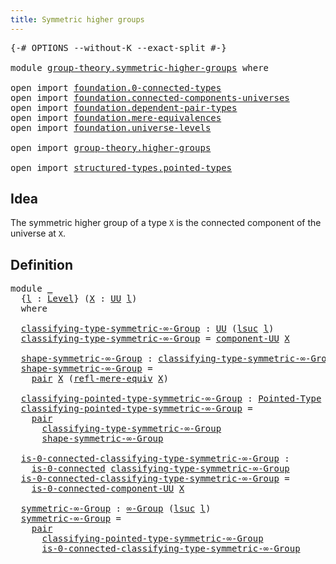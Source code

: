 ```yaml
---
title: Symmetric higher groups
---
```


<pre class="Agda"><a id="49" class="Symbol">{-#</a> <a id="53" class="Keyword">OPTIONS</a> <a id="61" class="Pragma">--without-K</a> <a id="73" class="Pragma">--exact-split</a> <a id="87" class="Symbol">#-}</a>

<a id="92" class="Keyword">module</a> <a id="99" href="group-theory.symmetric-higher-groups.html" class="Module">group-theory.symmetric-higher-groups</a> <a id="136" class="Keyword">where</a>

<a id="143" class="Keyword">open</a> <a id="148" class="Keyword">import</a> <a id="155" href="foundation.0-connected-types.html" class="Module">foundation.0-connected-types</a>
<a id="184" class="Keyword">open</a> <a id="189" class="Keyword">import</a> <a id="196" href="foundation.connected-components-universes.html" class="Module">foundation.connected-components-universes</a>
<a id="238" class="Keyword">open</a> <a id="243" class="Keyword">import</a> <a id="250" href="foundation.dependent-pair-types.html" class="Module">foundation.dependent-pair-types</a>
<a id="282" class="Keyword">open</a> <a id="287" class="Keyword">import</a> <a id="294" href="foundation.mere-equivalences.html" class="Module">foundation.mere-equivalences</a>
<a id="323" class="Keyword">open</a> <a id="328" class="Keyword">import</a> <a id="335" href="foundation.universe-levels.html" class="Module">foundation.universe-levels</a>

<a id="363" class="Keyword">open</a> <a id="368" class="Keyword">import</a> <a id="375" href="group-theory.higher-groups.html" class="Module">group-theory.higher-groups</a>

<a id="403" class="Keyword">open</a> <a id="408" class="Keyword">import</a> <a id="415" href="structured-types.pointed-types.html" class="Module">structured-types.pointed-types</a>
</pre>
## Idea

The symmetric higher group of a type `X` is the connected component of the universe at `X`.

## Definition

<pre class="Agda"><a id="576" class="Keyword">module</a> <a id="583" href="group-theory.symmetric-higher-groups.html#583" class="Module">_</a>
  <a id="587" class="Symbol">{</a><a id="588" href="group-theory.symmetric-higher-groups.html#588" class="Bound">l</a> <a id="590" class="Symbol">:</a> <a id="592" href="Agda.Primitive.html#597" class="Postulate">Level</a><a id="597" class="Symbol">}</a> <a id="599" class="Symbol">(</a><a id="600" href="group-theory.symmetric-higher-groups.html#600" class="Bound">X</a> <a id="602" class="Symbol">:</a> <a id="604" href="foundation-core.universe-levels.html#235" class="Primitive">UU</a> <a id="607" href="group-theory.symmetric-higher-groups.html#588" class="Bound">l</a><a id="608" class="Symbol">)</a>
  <a id="612" class="Keyword">where</a>

  <a id="621" href="group-theory.symmetric-higher-groups.html#621" class="Function">classifying-type-symmetric-∞-Group</a> <a id="656" class="Symbol">:</a> <a id="658" href="foundation-core.universe-levels.html#235" class="Primitive">UU</a> <a id="661" class="Symbol">(</a><a id="662" href="Agda.Primitive.html#780" class="Primitive">lsuc</a> <a id="667" href="group-theory.symmetric-higher-groups.html#588" class="Bound">l</a><a id="668" class="Symbol">)</a>
  <a id="672" href="group-theory.symmetric-higher-groups.html#621" class="Function">classifying-type-symmetric-∞-Group</a> <a id="707" class="Symbol">=</a> <a id="709" href="foundation.connected-components-universes.html#2316" class="Function">component-UU</a> <a id="722" href="group-theory.symmetric-higher-groups.html#600" class="Bound">X</a>

  <a id="727" href="group-theory.symmetric-higher-groups.html#727" class="Function">shape-symmetric-∞-Group</a> <a id="751" class="Symbol">:</a> <a id="753" href="group-theory.symmetric-higher-groups.html#621" class="Function">classifying-type-symmetric-∞-Group</a>
  <a id="790" href="group-theory.symmetric-higher-groups.html#727" class="Function">shape-symmetric-∞-Group</a> <a id="814" class="Symbol">=</a>
    <a id="820" href="foundation-core.dependent-pair-types.html#588" class="InductiveConstructor">pair</a> <a id="825" href="group-theory.symmetric-higher-groups.html#600" class="Bound">X</a> <a id="827" class="Symbol">(</a><a id="828" href="foundation.mere-equivalences.html#1771" class="Function">refl-mere-equiv</a> <a id="844" href="group-theory.symmetric-higher-groups.html#600" class="Bound">X</a><a id="845" class="Symbol">)</a>

  <a id="850" href="group-theory.symmetric-higher-groups.html#850" class="Function">classifying-pointed-type-symmetric-∞-Group</a> <a id="893" class="Symbol">:</a> <a id="895" href="structured-types.pointed-types.html#383" class="Function">Pointed-Type</a> <a id="908" class="Symbol">(</a><a id="909" href="Agda.Primitive.html#780" class="Primitive">lsuc</a> <a id="914" href="group-theory.symmetric-higher-groups.html#588" class="Bound">l</a><a id="915" class="Symbol">)</a>
  <a id="919" href="group-theory.symmetric-higher-groups.html#850" class="Function">classifying-pointed-type-symmetric-∞-Group</a> <a id="962" class="Symbol">=</a>
    <a id="968" href="foundation-core.dependent-pair-types.html#588" class="InductiveConstructor">pair</a>
      <a id="979" href="group-theory.symmetric-higher-groups.html#621" class="Function">classifying-type-symmetric-∞-Group</a>
      <a id="1020" href="group-theory.symmetric-higher-groups.html#727" class="Function">shape-symmetric-∞-Group</a>

  <a id="1047" href="group-theory.symmetric-higher-groups.html#1047" class="Function">is-0-connected-classifying-type-symmetric-∞-Group</a> <a id="1097" class="Symbol">:</a>
    <a id="1103" href="foundation.0-connected-types.html#1755" class="Function">is-0-connected</a> <a id="1118" href="group-theory.symmetric-higher-groups.html#621" class="Function">classifying-type-symmetric-∞-Group</a>
  <a id="1155" href="group-theory.symmetric-higher-groups.html#1047" class="Function">is-0-connected-classifying-type-symmetric-∞-Group</a> <a id="1205" class="Symbol">=</a>
    <a id="1211" href="foundation.connected-components-universes.html#6382" class="Function">is-0-connected-component-UU</a> <a id="1239" href="group-theory.symmetric-higher-groups.html#600" class="Bound">X</a>
  
  <a id="1246" href="group-theory.symmetric-higher-groups.html#1246" class="Function">symmetric-∞-Group</a> <a id="1264" class="Symbol">:</a> <a id="1266" href="group-theory.higher-groups.html#1626" class="Function">∞-Group</a> <a id="1274" class="Symbol">(</a><a id="1275" href="Agda.Primitive.html#780" class="Primitive">lsuc</a> <a id="1280" href="group-theory.symmetric-higher-groups.html#588" class="Bound">l</a><a id="1281" class="Symbol">)</a>
  <a id="1285" href="group-theory.symmetric-higher-groups.html#1246" class="Function">symmetric-∞-Group</a> <a id="1303" class="Symbol">=</a>
    <a id="1309" href="foundation-core.dependent-pair-types.html#588" class="InductiveConstructor">pair</a>
      <a id="1320" href="group-theory.symmetric-higher-groups.html#850" class="Function">classifying-pointed-type-symmetric-∞-Group</a>
      <a id="1369" href="group-theory.symmetric-higher-groups.html#1047" class="Function">is-0-connected-classifying-type-symmetric-∞-Group</a>
</pre>